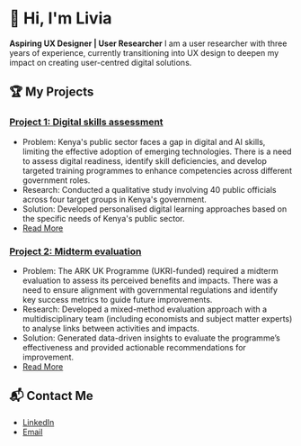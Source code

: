 # 👋 Hi, I'm Livia
**Aspiring UX Designer | User Researcher**
I am a user researcher with three years of experience, currently transitioning into UX design to deepen my impact on creating user-centred digital solutions. 

## 🏆 My Projects
### [Project 1: Digital skills assessment](#)
- Problem: Kenya's public sector faces a gap in digital and AI skills, limiting the effective adoption of emerging technologies. There is a need to assess digital readiness, identify skill deficiencies, and develop targeted training programmes to enhance competencies across different government roles.
- Research: Conducted a qualitative study involving 40 public officials across four target groups in Kenya's government.
- Solution: Developed personalised digital learning approaches based on the specific needs of Kenya's public sector.
- [Read More](#)

### [Project 2: Midterm evaluation](#)
- Problem: The ARK UK Programme (UKRI-funded) required a midterm evaluation to assess its perceived benefits and impacts. There was a need to ensure alignment with governmental regulations and identify key success metrics to guide future improvements.
- Research: Developed a mixed-method evaluation approach with a multidisciplinary team (including economists and subject matter experts) to analyse links between activities and impacts.
- Solution: Generated data-driven insights to evaluate the programme’s effectiveness and provided actionable recommendations for improvement.
- [Read More](#)

## 📬 Contact Me
- [LinkedIn](https://www.linkedin.com/in/livia-martinescu/)
- [Email](mailto:livia.matinescu10@gmail.com)
